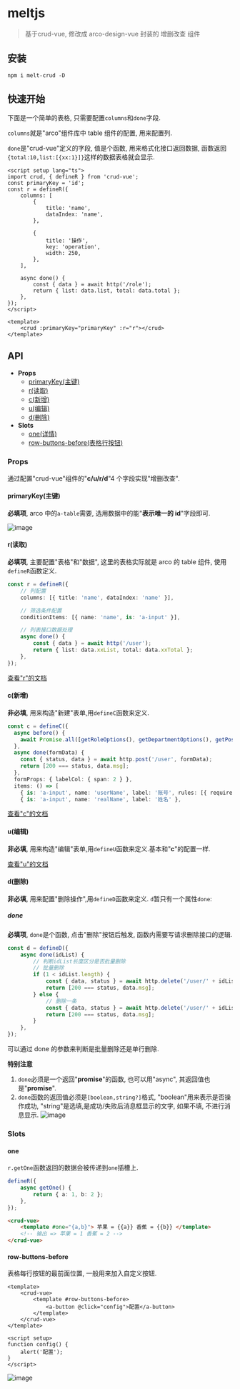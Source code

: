 # meltjs

> 基于crud-vue, 修改成 arco-design-vue 封装的 增删改查 组件

## 安装

```shell
npm i melt-crud -D
```

## 快速开始

下面是一个简单的表格, 只需要配置`columns`和`done`字段.

`columns`就是"arco"组件库中 table 组件的配置, 用来配置列.

`done`是"crud-vue"定义的字段, 值是个函数, 用来格式化接口返回数据, 函数返回`{total:10,list:[{xx:1}]}`这样的数据表格就会显示.

```vue
<script setup lang="ts">
import crud, { defineR } from 'crud-vue';
const primaryKey = 'id';
const r = defineR({
    columns: [
        {
            title: 'name',
            dataIndex: 'name',
        },

        {
            title: '操作',
            key: 'operation',
            width: 250,
        },
    ],

    async done() {
        const { data } = await http('/role');
        return { list: data.list, total: data.total };
    },
});
</script>

<template>
    <crud :primaryKey="primaryKey" :r="r"></crud>
</template>
```

## API

-   **Props**
    -   [primaryKey(主键)](#primarykey主键)
    -   [r(读取)](#r读取)
    -   [c(新增)](#c新增)
    -   [u(编辑)](#u编辑)
    -   [d(删除)](#d删除)
-   **Slots**
    -   [one(详情)](#one)
    -   [row-buttons-before(表格行按钮)](#row-buttons-before)

### Props

通过配置"crud-vue"组件的"**c/u/r/d**"4 个字段实现"增删改查".

#### primaryKey(主键)

**必填项**, arco 中的`a-table`需要, 选用数据中的能"**表示唯一的 id**"字段即可.

![image](https://user-images.githubusercontent.com/8264787/181693782-c4680197-4e26-49e9-bc94-ee86aaa150c9.png)

#### r(读取)

**必填项**, 主要配置"表格"和"数据", 这里的表格实际就是 arco 的 table 组件, 使用`defineR`函数定义.

```typescript
const r = defineR({
    // 列配置
    columns: [{ title: 'name', dataIndex: 'name' }],

    // 筛选条件配置
    conditionItems: [{ name: 'name', is: 'a-input' }],

    // 列表接口数据处理
    async done() {
        const { data } = await http('/user');
        return { list: data.xxList, total: data.xxTotal };
    },
});
```

[查看"r"的文档](./docs/r.md)

#### c(新增)

**非必填**, 用来构造"新建"表单,用`defineC`函数来定义.

```typescript
const c = defineC({
  async before() {
    await Promise.all([getRoleOptions(), getDepartmentOptions(), getPositionOptions()]);
  },
  async done(formData) {
    const { status, data } = await http.post('/user', formData);
    return [200 === status, data.msg];
  },
  formProps: { labelCol: { span: 2 } },
  items: () => [
    { is: 'a-input', name: 'userName', label: '账号', rules: [{ required: true, message: '必填项' }] },
    { is: 'a-input', name: 'realName', label: '姓名' },
```

[查看"c"的文档](./docs/c.md)

#### u(编辑)

**非必填**, 用来构造"编辑"表单,用`defineU`函数来定义.基本和"**c**"的配置一样.

[查看"u"的文档](./docs/u.md)

#### d(删除)

**非必填**, 用来配置"删除操作",用`defineD`函数来定义. `d`暂只有一个属性`done`:

##### done

**必填项**, `done`是个函数, 点击"删除"按钮后触发, 函数内需要写请求删除接口的逻辑.

```typescript
const d = defineD({
    async done(idList) {
        // 判断idList长度区分是否批量删除
        // 批量删除
        if (1 < idList.length) {
            const { data, status } = await http.delete('/user/' + idList.join(','));
            return [200 === status, data.msg];
        } else {
            // 删除一条
            const { data, status } = await http.delete('/user/' + idList[0]);
            return [200 === status, data.msg];
        }
    },
});
```

可以通过 done 的参数来判断是批量删除还是单行删除.

**特别注意**

1. `done`必须是一个返回"**promise**"的函数, 也可以用"async", 其返回值也是"**promise**".
2. `done`函数的返回值必须是`[boolean,string?]`格式, "boolean"用来表示是否操作成功, "string"是选填,是成功/失败后消息框显示的文字, 如果不填, 不进行消息显示.
   ![image](https://user-images.githubusercontent.com/8264787/181669190-7e374ccf-0a5e-4680-9fa3-83344fedb296.png)

### Slots

#### one

`r.getOne`函数返回的数据会被传递到`one`插槽上.

```typescript
defineR({
    async getOne() {
        return { a: 1, b: 2 };
    },
});
```

```html
<crud-vue>
    <template #one="{a,b}"> 苹果 = {{a}} 香蕉 = {{b}} </template>
    <!-- 输出 => 苹果 = 1 香蕉 = 2 -->
</crud-vue>
```

#### row-buttons-before

表格每行按钮的最前面位置, 一般用来加入自定义按钮.

```vue
<template>
    <crud-vue>
        <template #row-buttons-before>
            <a-button @click="config">配置</a-button>
        </template>
    </crud-vue>
</template>

<script setup>
function config() {
    alert('配置');
}
</script>
```

![image](https://user-images.githubusercontent.com/8264787/182507703-34bfeb98-d424-43de-a563-b644ecd8ce8b.png)

